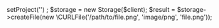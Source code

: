 <?php

use Appwrite\Client;
use Appwrite\Services\Storage;

$client = new Client();

$client
    ->setProject('')
;

$storage = new Storage($client);

$result = $storage->createFile(new \CURLFile('/path/to/file.png', 'image/png', 'file.png'));